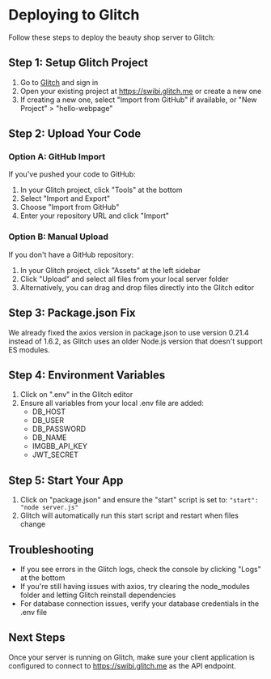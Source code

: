 # Deploying to Glitch

Follow these steps to deploy the beauty shop server to Glitch:

## Step 1: Setup Glitch Project
1. Go to [Glitch](https://glitch.com) and sign in
2. Open your existing project at https://swibi.glitch.me or create a new one
3. If creating a new one, select "Import from GitHub" if available, or "New Project" > "hello-webpage"

## Step 2: Upload Your Code
### Option A: GitHub Import
If you've pushed your code to GitHub:
1. In your Glitch project, click "Tools" at the bottom
2. Select "Import and Export"
3. Choose "Import from GitHub"
4. Enter your repository URL and click "Import"

### Option B: Manual Upload
If you don't have a GitHub repository:
1. In your Glitch project, click "Assets" at the left sidebar
2. Click "Upload" and select all files from your local server folder
3. Alternatively, you can drag and drop files directly into the Glitch editor

## Step 3: Package.json Fix
We already fixed the axios version in package.json to use version 0.21.4 instead of 1.6.2, as Glitch uses an older Node.js version that doesn't support ES modules.

## Step 4: Environment Variables
1. Click on ".env" in the Glitch editor
2. Ensure all variables from your local .env file are added:
   - DB_HOST
   - DB_USER
   - DB_PASSWORD
   - DB_NAME
   - IMGBB_API_KEY
   - JWT_SECRET

## Step 5: Start Your App
1. Click on "package.json" and ensure the "start" script is set to: `"start": "node server.js"`
2. Glitch will automatically run this start script and restart when files change

## Troubleshooting
- If you see errors in the Glitch logs, check the console by clicking "Logs" at the bottom
- If you're still having issues with axios, try clearing the node_modules folder and letting Glitch reinstall dependencies
- For database connection issues, verify your database credentials in the .env file

## Next Steps
Once your server is running on Glitch, make sure your client application is configured to connect to https://swibi.glitch.me as the API endpoint. 